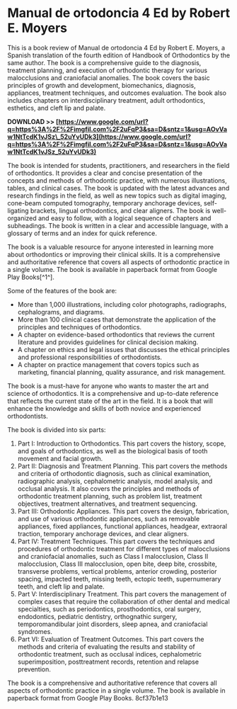 
 
# Manual de ortodoncia 4 Ed by Robert E. Moyers
 
This is a book review of Manual de ortodoncia 4 Ed by Robert E. Moyers, a Spanish translation of the fourth edition of Handbook of Orthodontics by the same author. The book is a comprehensive guide to the diagnosis, treatment planning, and execution of orthodontic therapy for various malocclusions and craniofacial anomalies. The book covers the basic principles of growth and development, biomechanics, diagnosis, appliances, treatment techniques, and outcomes evaluation. The book also includes chapters on interdisciplinary treatment, adult orthodontics, esthetics, and cleft lip and palate.
 
**DOWNLOAD >> [https://www.google.com/url?q=https%3A%2F%2Fimgfil.com%2F2uFqP3&sa=D&sntz=1&usg=AOvVaw1NtTcdK1vJSz\_52uYvUDk3](https://www.google.com/url?q=https%3A%2F%2Fimgfil.com%2F2uFqP3&sa=D&sntz=1&usg=AOvVaw1NtTcdK1vJSz_52uYvUDk3)**


 
The book is intended for students, practitioners, and researchers in the field of orthodontics. It provides a clear and concise presentation of the concepts and methods of orthodontic practice, with numerous illustrations, tables, and clinical cases. The book is updated with the latest advances and research findings in the field, as well as new topics such as digital imaging, cone-beam computed tomography, temporary anchorage devices, self-ligating brackets, lingual orthodontics, and clear aligners. The book is well-organized and easy to follow, with a logical sequence of chapters and subheadings. The book is written in a clear and accessible language, with a glossary of terms and an index for quick reference.
 
The book is a valuable resource for anyone interested in learning more about orthodontics or improving their clinical skills. It is a comprehensive and authoritative reference that covers all aspects of orthodontic practice in a single volume. The book is available in paperback format from Google Play Books[^1^].

Some of the features of the book are:
 
- More than 1,000 illustrations, including color photographs, radiographs, cephalograms, and diagrams.
- More than 100 clinical cases that demonstrate the application of the principles and techniques of orthodontics.
- A chapter on evidence-based orthodontics that reviews the current literature and provides guidelines for clinical decision making.
- A chapter on ethics and legal issues that discusses the ethical principles and professional responsibilities of orthodontists.
- A chapter on practice management that covers topics such as marketing, financial planning, quality assurance, and risk management.

The book is a must-have for anyone who wants to master the art and science of orthodontics. It is a comprehensive and up-to-date reference that reflects the current state of the art in the field. It is a book that will enhance the knowledge and skills of both novice and experienced orthodontists.

The book is divided into six parts:

1. Part I: Introduction to Orthodontics. This part covers the history, scope, and goals of orthodontics, as well as the biological basis of tooth movement and facial growth.
2. Part II: Diagnosis and Treatment Planning. This part covers the methods and criteria of orthodontic diagnosis, such as clinical examination, radiographic analysis, cephalometric analysis, model analysis, and occlusal analysis. It also covers the principles and methods of orthodontic treatment planning, such as problem list, treatment objectives, treatment alternatives, and treatment sequencing.
3. Part III: Orthodontic Appliances. This part covers the design, fabrication, and use of various orthodontic appliances, such as removable appliances, fixed appliances, functional appliances, headgear, extraoral traction, temporary anchorage devices, and clear aligners.
4. Part IV: Treatment Techniques. This part covers the techniques and procedures of orthodontic treatment for different types of malocclusions and craniofacial anomalies, such as Class I malocclusion, Class II malocclusion, Class III malocclusion, open bite, deep bite, crossbite, transverse problems, vertical problems, anterior crowding, posterior spacing, impacted teeth, missing teeth, ectopic teeth, supernumerary teeth, and cleft lip and palate.
5. Part V: Interdisciplinary Treatment. This part covers the management of complex cases that require the collaboration of other dental and medical specialties, such as periodontics, prosthodontics, oral surgery, endodontics, pediatric dentistry, orthognathic surgery, temporomandibular joint disorders, sleep apnea, and craniofacial syndromes.
6. Part VI: Evaluation of Treatment Outcomes. This part covers the methods and criteria of evaluating the results and stability of orthodontic treatment, such as occlusal indices, cephalometric superimposition, posttreatment records, retention and relapse prevention.

The book is a comprehensive and authoritative reference that covers all aspects of orthodontic practice in a single volume. The book is available in paperback format from Google Play Books.
 8cf37b1e13
 
